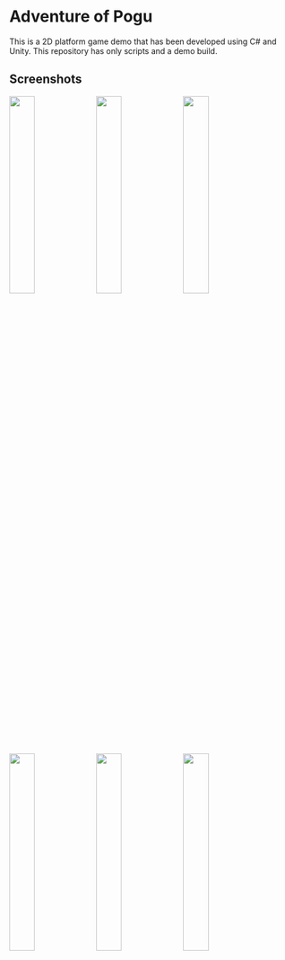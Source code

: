 # Adventure of Pogu

This is a 2D platform game demo that has been developed using C# and Unity. This repository has only scripts and a demo build.

## Screenshots

<img src="https://user-images.githubusercontent.com/81609259/216768511-7032a74b-3cb8-4dcd-97e8-7c1111581e7f.jpg" width="30%"> <img src="https://user-images.githubusercontent.com/81609259/216768512-886bc6b3-2628-46f8-962a-e69c14626a88.jpg" width="30%"> <img src="https://user-images.githubusercontent.com/81609259/216768513-8ac02ddc-06be-4de7-9c29-4b745f3ef0b2.jpg" width="30%"> <img src="https://user-images.githubusercontent.com/81609259/216768514-ffa945d6-56d2-4499-94ec-917626d5291a.jpg" width="30%"> <img src="https://user-images.githubusercontent.com/81609259/216768515-b993734b-ac66-42fd-a86c-e98809728f55.jpg" width="30%"> <img src="https://user-images.githubusercontent.com/81609259/216768516-149c764b-9d68-4a9c-bde8-7e132c00cdbe.jpg" width="30%">
